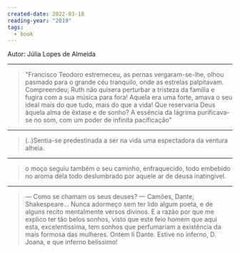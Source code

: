 ```yaml
---
created-date: 2022-03-18
reading-year: "2019"
tags:
  - book
---
```

Autor: Júlia Lopes de Almeida

---

> "Francisco Teodoro estremeceu, as pernas vergaram-se-lhe, olhou pasmado para o grande céu tranquilo, onde as estrelas palpitavam. Compreendeu; Ruth não quisera perturbar a tristeza da família e fugira com a sua música para fora! Aquela era uma forte, amava o seu ideal mais do que tudo, mais do que a vida! Que reservaria Deus àquela alma de êxtase e de sonho? A essência da lágrima purificava-se no som, com um poder de infinita pacificação"

---

> (..)Sentia-se predestinada a ser na vida uma espectadora da ventura alheia.

---

> o moço seguiu também o seu caminho, enfraquecido, todo embebido no aroma dela todo deslumbrado por aquele ar de deusa inatingível.

---

> — Como se chamam os seus deuses?
— Camões, Dante, Shakespeare... Nunca adormeço sem ter lido algum poeta, e de alguns recito mentalmente versos divinos. E a razão por que me explico ter tão belos sonhos, visto que este feio homem que aqui esta, excelentíssima, tem sonhos que perfumariam a existência da mais formosa das mulheres. Ontem li Dante. Estive no inferno, D. Joana, e que inferno belíssimo!


